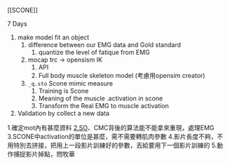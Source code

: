 [[SCONE]]

7 Days
1. make model fit an object
	1. difference between our EMG data and Gold standard
		1. quantize the level of fatique from EMG
	2. mocap trc -> opensism IK 
		1. API
		2. Full body muscle skeleton model (考慮用opensim creator)
	3. `_q.sto` Scone mimic measure
		1. Training is Scone
		2. Meaning of the muscle .activation in scone
		3. Transform the Real EMG to muscle activation
2. Validation by collect a new data


1.確定mot內有甚麼資料
[2.SO](http://2.so/)、CMC背後的算法能不能拿來重現，處理EMG
3.SCONE中activation的單位是甚麼，需不需要轉肌肉參數
4.影片長度不夠，不用特別去拼接，把用上一段影片訓練好的參數，丟給要用下一個影片訓練的
5.動作捕捉影片掉點，問牧華